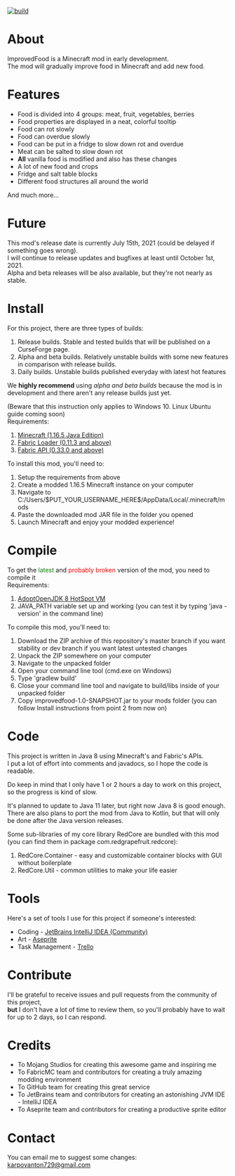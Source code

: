 [![build](https://github.com/RedGrapefruit09/ImprovedFood/actions/workflows/build.yml/badge.svg)](https://github.com/RedGrapefruit09/ImprovedFood/actions/workflows/build.yml)

# About

ImprovedFood is a Minecraft mod in early development.  
The mod will gradually improve food in Minecraft and add new food.

# Features

<ul>
<li>Food is divided into 4 groups: meat, fruit, vegetables, berries</li>
<li>Food properties are displayed in a neat, colorful tooltip</li>
<li>Food can rot slowly</li>
<li>Food can overdue slowly</li>
<li>Food can be put in a fridge to slow down rot and overdue</li>
<li>Meat can be salted to slow down rot</li>
<li><b>All</b> vanilla food is modified and also has these changes</li>
<li>A lot of new food and crops</li>
<li>Fridge and salt table blocks</li>
<li>Different food structures all around the world</li>
</ul>
And much more...

# Future

This mod's release date is currently July 15th, 2021 (could be delayed if something goes wrong).  
I will continue to release updates and bugfixes at least until October 1st, 2021.  
Alpha and beta releases will be also available, but they're not nearly as stable.

# Install

For this project, there are three types of builds:
<ol>
<li>Release builds. Stable and tested builds that will be published on a CurseForge page.</li>
<li>Alpha and beta builds. Relatively unstable builds with some new features in comparison with release builds.</li>
<li>Daily builds. Unstable builds published everyday with latest hot features</li>
</ol>
We <b>highly recommend</b> using <i>alpha and beta builds</i> because the mod is in development and there aren't any release builds just yet.

(Beware that this instruction only applies to Windows 10. Linux Ubuntu guide coming soon)  
Requirements:
<ol>
<li><a href="https://www.minecraft.net/en-us/">Minecraft (1.16.5 Java Edition)</a></li>
<li><a href="https://fabricmc.net/use/">Fabric Loader (0.11.3 and above)</a></li>
<li><a href="https://www.curseforge.com/minecraft/mc-mods/fabric-api/files">Fabric API (0.33.0 and above)</a></li>
</ol>
To install this mod, you'll need to:
<ol>
<li>Setup the requirements from above</li>
<li>Create a modded 1.16.5 Minecraft instance on your computer</li>
<li>Navigate to C:/Users/$PUT_YOUR_USERNAME_HERE$/AppData/Local/.minecraft/mods</li>
<li>Paste the downloaded mod JAR file in the folder you opened</li>
<li>Launch Minecraft and enjoy your modded experience!</li>
</ol>

# Compile

To get the <span style="color: green">latest</span> and <span style="color: red">probably broken</span> version of the
mod, you need to compile it  
Requirements:
<ol>
<li><a href="https://adoptopenjdk.net/?variant=openjdk8&jvmVariant=hotspot">AdoptOpenJDK 8 HotSpot VM</a></li>
<li>JAVA_PATH variable set up and working (you can test it by typing 'java -version' in the command line)</li>
</ol>
To compile this mod, you'll need to:
<ol>
<li>Download the ZIP archive of this repository's master branch if you want stability or dev branch if you want latest untested changes</li>
<li>Unpack the ZIP somewhere on your computer</li>
<li>Navigate to the unpacked folder</li>
<li>Open your command line tool (cmd.exe on Windows)</li>
<li>Type 'gradlew build'</li>
<li>Close your command line tool and navigate to build/libs inside of your unpacked folder</li>
<li>Copy improvedfood-1.0-SNAPSHOT.jar to your mods folder (you can follow Install instructions from point 2 from now on)</li>
</ol>

# Code

This project is written in Java 8 using Minecraft's and Fabric's APIs.  
I put a lot of effort into comments and javadocs, so I hope the code is readable.

Do keep in mind that I only have 1 or 2 hours a day to work on this project, so the progress is kind of slow.

It's planned to update to Java 11 later, but right now Java 8 is good enough.  
There are also plans to port the mod from Java to Kotlin, but that will only be done after the Java version releases.

Some sub-libraries of my core library RedCore are bundled with this mod (you can find them in package
com.redgrapefruit.redcore):
<ol>
<li>RedCore.Container - easy and customizable container blocks with GUI without boilerplate</li>
<li>RedCore.Util - common utilities to make your life easier</li>
</ol>

# Tools

Here's a set of tools I use for this project if someone's interested:
<ul>
<li>Coding - <a href="https://www.jetbrains.com/idea/">JetBrains IntelliJ IDEA (Community)</a></li>
<li>Art - <a href="https://www.aseprite.org/">Aseprite</a></li>
<li>Task Management - <a href="https://trello.com/">Trello</a></li>
</ul>

# Contribute

I'll be grateful to receive issues and pull requests from the community of this project,  
<b>but</b> I don't have a lot of time to review them, so you'll probably have to wait  
for up to 2 days, so I can respond.

# Credits

<ul>
<li>To Mojang Studios for creating this awesome game and inspiring me</li>
<li>To FabricMC team and contributors for creating a truly amazing modding environment</li>
<li>To GitHub team for creating this great service</li>
<li>To JetBrains team and contributors for creating an astonishing JVM IDE - IntelliJ IDEA</li>
<li>To Aseprite team and contributors for creating a productive sprite editor</li>
</ul>

# Contact

You can email me to suggest some changes:  
karpovanton729@gmail.com